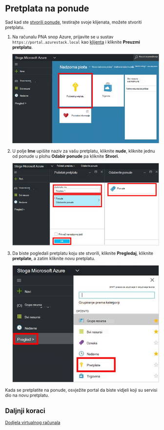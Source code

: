 <properties
    pageTitle="Pretplata na ponude i dodjela VM u stogu Azure (klijentsko) | Microsoft Azure"
    description="Kao klijent, Saznajte kako se pretplatiti na ponude i dodjela VM u stogu Azure."
    services="azure-stack"
    documentationCenter=""
    authors="ErikjeMS"
    manager="byronr"
    editor=""/>

<tags
    ms.service="azure-stack"
    ms.workload="na"
    ms.tgt_pltfrm="na"
    ms.devlang="na"
    ms.topic="get-started-article"
    ms.date="09/26/2016"
    ms.author="erikje"/>

# <a name="subscribe-to-an-offer"></a>Pretplata na ponude

Sad kad ste [stvorili ponude](azure-stack-create-offer.md), testirajte svoje klijenata, možete stvoriti pretplatu.

1.  Na računalu PNA snop Azure, prijavite se u sustav `https://portal.azurestack.local` kao [klijenta](azure-stack-connect-azure-stack.md#log-in-as-a-tenant) i kliknite **Preuzmi pretplatu**.

    ![](media/azure-stack-subscribe-plan-provision-vm/image01.png)

2.  U polje **Ime** upišite naziv za vašu pretplatu, kliknite **nude**, kliknite jednu od ponude u plohu **Odabir ponude** pa kliknite **Stvori**.

    ![](media/azure-stack-subscribe-plan-provision-vm/image02.png)

4.  Da biste pogledali pretplatu koju ste stvorili, kliknite **Pregledaj**, kliknite **pretplate**, a zatim kliknite novu pretplatu.  

    ![](media/azure-stack-subscribe-plan-provision-vm/image03.png)


Kada se pretplatite na ponude, osvježite portal da biste vidjeli koji su servisi dio na novu pretplatu.




## <a name="next-steps"></a>Daljnji koraci

[Dodjela virtualnog računala](azure-stack-provision-vm.md)
